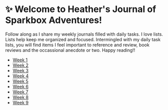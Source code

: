 :sparkles: Welcome to Heather's Journal of Sparkbox Adventures!
===============================================================

Follow along as I share my weekly journals filled with daily tasks. I love lists. Lists help keep me organized and focused. Intermingled with my daily task lists, you will find items I feel important to reference and review, book reviews and the occassional anecdote or two. Happy reading!! 

* [Week 1]
* [Week 2]
* [Week 3]
* [Week 4]
* [Week 5]
* [Week 6]
* [Week 7]
* [Week 8]
* [Week 9]

[Week 1]: https://github.com/heatherdesigns/journals/blob/master/weekly_entries/0117-0121.md
[Week 2]: https://github.com/heatherdesigns/journals/blob/master/weekly_entries/0122-0128.md
[Week 3]: https://github.com/heatherdesigns/journals/blob/master/weekly_entries/0129-0204.md
[Week 4]: https://github.com/heatherdesigns/journals/blob/master/weekly_entries/0205-0211.md
[Week 5]: https://github.com/heatherdesigns/journals/blob/master/weekly_entries/0212-0218.md
[Week 6]: https://github.com/heatherdesigns/journals/blob/master/weekly_entries/0219-0225.md
[Week 7]: https://github.com/heatherdesigns/journals/blob/master/weekly_entries/0226-0304.md
[Week 8]: https://github.com/heatherdesigns/journals/blob/master/weekly_entries/0305-0311.md
[Week 9]: https://github.com/heatherdesigns/journals/blob/master/weekly_entries/0312-0318.md


